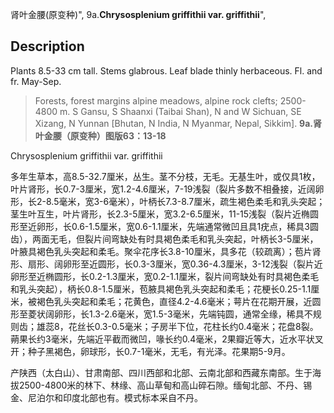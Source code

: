 肾叶金腰(原变种)",
9a.**Chrysosplenium griffithii var. griffithii**",

## Description
Plants 8.5-33 cm tall. Stems glabrous. Leaf blade thinly herbaceous. Fl. and fr. May-Sep.

> Forests, forest margins alpine meadows, alpine rock clefts; 2500-4800 m. S Gansu, S Shaanxi (Taibai Shan), N and W Sichuan, SE Xizang, N Yunnan [Bhutan, N India, N Myanmar, Nepal, Sikkim].
**9a.肾叶金腰（原变种）图版63：13-18**

Chrysosplenium griffithii var. griffithii

多年生草本，高8.5-32.7厘米，丛生。茎不分枝，无毛。无基生叶，或仅具1枚，叶片肾形，长0.7-3厘米，宽1.2-4.6厘米，7-19浅裂（裂片多数不相叠接，近阔卵形，长2-8.5毫米，宽3-6毫米），叶柄长7.3-8.7厘米，疏生褐色柔毛和乳头突起；茎生叶互生，叶片肾形，长2.3-5厘米，宽3.2-6.5厘米，11-15浅裂（裂片近椭圆形至近卵形，长0.6-1.5厘米，宽0.6-1.1厘米，先端通常微凹且具1疣点，稀具3圆齿），两面无毛，但裂片间弯缺处有时具褐色柔毛和乳头突起，叶柄长3-5厘米，叶腋具褐色乳头突起和柔毛。聚伞花序长3.8-10厘米，具多花（较疏离）；苞片肾形、扇形、阔卵形至近圆形，长0.3-3厘米，宽0.36-4.3厘米，3-12浅裂（裂片近卵形至近椭圆形，长0.2-1.3厘米，宽0.2-1.1厘米，裂片间弯缺处有时具褐色柔毛和乳头突起），柄长0.8-1.5厘米，苞腋具褐色乳头突起和柔毛；花梗长0.25-1.1厘米，被褐色乳头突起和柔毛；花黄色，直径4.2-4.6毫米；萼片在花期开展，近圆形至菱状阔卵形，长1.3-2.6毫米，宽1.5-3毫米，先端钝圆，通常全缘，稀具不规则齿；雄蕊8，花丝长0.3-0.5毫米；子房半下位，花柱长约0.4毫米；花盘8裂。蒴果长约3毫米，先端近平截而微凹，喙长约0.4毫米，2果瓣近等大，近水平状叉开；种子黑褐色，卵球形，长0.7-1毫米，无毛，有光泽。花果期5-9月。

产陕西（太白山）、甘肃南部、四川西部和北部、云南北部和西藏东南部。生于海拔2500-4800米的林下、林缘、高山草甸和高山碎石隙。缅甸北部、不丹、锡金、尼泊尔和印度北部也有。模式标本采自不丹。
